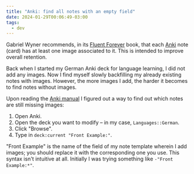 ```yaml
---
title: "Anki: find all notes with an empty field"
date: 2024-01-29T00:06:49-03:00
tags:
  - dev
---
```


Gabriel Wyner recommends, in its [Fluent
Forever](https://fluent-forever.com/index.html) book, that each
[Anki](https://apps.ankiweb.net/) note (card) has at least one image
associated to it. This is intended to improve overall retention.

<!--more-->

Back when I started my German Anki deck for language learning, I did not add
any images. Now I find myself slowly backfilling my already existing notes
with images. However, the more images I add, the harder it becomes to find
notes without images.

Upon reading the [Anki manual](https://docs.ankiweb.net/) I figured out a way to find out which notes are still missing images:

1. Open Anki.
1. Open the deck you want to modify – in my case, `Languages::German`.
1. Click "Browse".
1. Type in `deck:current "Front Example:"`.

"Front Example" is the name of the field of my note template wherein I add images; you should replace it with the corresponding one you use. This syntax isn't intuitive at all. Initially I was trying something like `-"Front Example:*"`.
